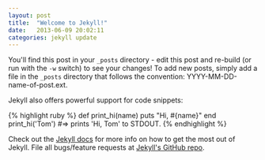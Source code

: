 ```yaml
---
layout: post
title:  "Welcome to Jekyll!"
date:   2013-06-09 20:02:11
categories: jekyll update
---
```


You'll find this post in your `_posts` directory - edit this post and re-build (or run with the `-w` switch) to see your changes!
To add new posts, simply add a file in the `_posts` directory that follows the convention: YYYY-MM-DD-name-of-post.ext.

Jekyll also offers powerful support for code snippets:

{% highlight ruby %}
def print_hi(name)
  puts "Hi, #{name}"
end
print_hi('Tom')
#=> prints 'Hi, Tom' to STDOUT.
{% endhighlight %}

Check out the [Jekyll docs][jekyll] for more info on how to get the most out of Jekyll. File all bugs/feature requests at [Jekyll's GitHub repo][jekyll-gh].

[jekyll-gh]: https://github.com/mojombo/jekyll
[jekyll]:    http://jekyllrb.com
